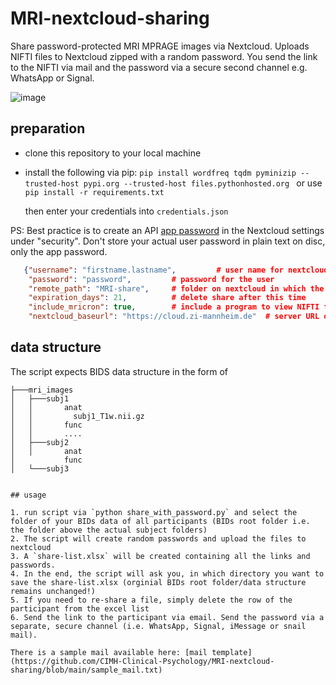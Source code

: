 # MRI-nextcloud-sharing

Share password-protected MRI MPRAGE images via Nextcloud. 
Uploads NIFTI files to Nextcloud zipped with a random password.
You send the link to the NIFTI via mail and the password via a secure second channel e.g. WhatsApp or Signal.

![image](https://github.com/CIMH-Clinical-Psychology/MRI-nextcloud-sharing/assets/14980558/b8e78dc5-2c01-49db-97a7-5de3b46c124f)

## preparation

- clone this repository to your local machine
- install the following via pip:  `pip install wordfreq tqdm pyminizip --trusted-host pypi.org --trusted-host files.pythonhosted.org ` or use `pip install -r requirements.txt`

  then enter your credentials into `credentials.json`

PS: Best practice is to create an API [app password](https://help.nextcloud.com/t/where-to-create-app-password/157454/2) in the Nextcloud settings under "security". Don't store your actual user password in plain text on disc, only the app password.

```json
   {"username": "firstname.lastname",         # user name for nextcloud
    "password": "password",         # password for the user
    "remote_path": "MRI-share",     # folder on nextcloud in which the files are uploaded. Needs to exist already.
    "expiration_days": 21,          # delete share after this time
    "include_mricron": true,        # include a program to view NIFTI files (Windows only)
    "nextcloud_baseurl": "https://cloud.zi-mannheim.de"  # server URL of ZI nextcloud
```

## data structure

The script expects BIDS data structure in the form of

```
├───mri_images
│   ├───subj1
│   │       anat
│   │         subj1_T1w.nii.gz
│   │       func     
│   │       ....
│   ├───subj2
│   │       anat
│           func  
│   └───subj3


## usage

1. run script via `python share_with_password.py` and select the folder of your BIDs data of all participants (BIDs root folder i.e. the folder above the actual subject folders)
2. The script will create random passwords and upload the files to nextcloud
3. A `share-list.xlsx` will be created containing all the links and passwords.
4. In the end, the script will ask you, in which directory you want to save the share-list.xlsx (orginial BIDs root folder/data structure remains unchanged!)
5. If you need to re-share a file, simply delete the row of the participant from the excel list
6. Send the link to the participant via email. Send the password via a separate, secure channel (i.e. WhatsApp, Signal, iMessage or snail mail).

There is a sample mail available here: [mail template](https://github.com/CIMH-Clinical-Psychology/MRI-nextcloud-sharing/blob/main/sample_mail.txt)
